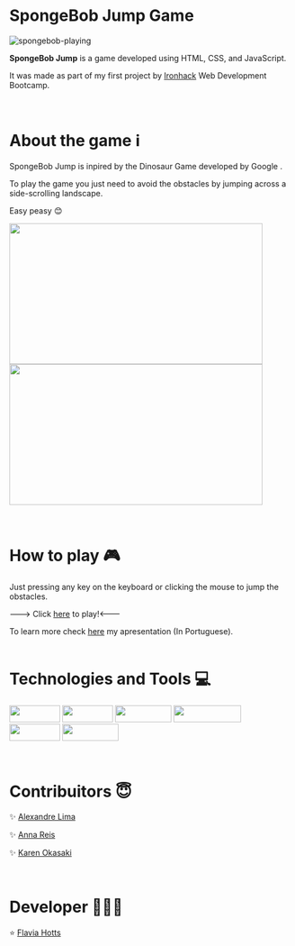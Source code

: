 # SpongeBob Jump Game
![spongebob-playing](https://user-images.githubusercontent.com/80928578/174189768-4472a0f9-9bdf-4e8d-830d-8535ba60cc36.gif)
<p><strong>SpongeBob Jump</strong> is a game developed using HTML, CSS, and JavaScript.</p>
<p>It was made as part of my first project by  <a href="https://www.ironhack.com/en" target="_blank">Ironhack</a> Web Development Bootcamp.</p>
<br>

# About the game ℹ 
<p>SpongeBob Jump is inpired by the Dinosaur Game developed by Google .</p>
<p>To play the game you just need to avoid the obstacles by jumping across a side-scrolling landscape.</p>
<p>Easy peasy 😊</p>
  
  <p float="left">
  <img src="https://user-images.githubusercontent.com/80928578/174263999-d21eef72-83e8-40c1-922b-74b21e0a9c59.png" width="450" height="250" />
  <img src="https://user-images.githubusercontent.com/80928578/174264065-f7284229-b844-448c-93b7-90f2da528996.png" width="450" height="250" />
  </p>
  <br>
  
 # How to play 🎮
  Just pressing any key on the keyboard or clicking the mouse to jump the obstacles.
  
 ---> Click <a href="https://flaviahotts.github.io/game-project/" target="_blank">here</a> to play!<---
  <br>
  
  To learn more check <a href="https://www.canva.com/design/DAFD2Wtdgds/Ljc5kcRTRHHkfUiliyTi_g/view?utm_content=DAFD2Wtdgds&utm_campaign=share_your_design&utm_medium=link&utm_source=shareyourdesignpanel" target="_blank">here</a> my apresentation (In Portuguese).
  <br><br>
  
  
  # Technologies and Tools 💻  
  <p float="left">      
  <img src="https://img.shields.io/badge/HTML5-E34F26?style=for-the-badge&logo=html5&logoColor=white" width="90" height="30" />           
  <img src="https://img.shields.io/badge/CSS3-1572B6?style=for-the-badge&logo=css3&logoColor=white" width="90" height="30" />
  <img src="https://img.shields.io/badge/JavaScript-F7DF1E?style=for-the-badge&logo=javascript&logoColor=black" width="100" height="30" />
  <img src="https://img.shields.io/badge/Visual_Studio_Code-0078D4?style=for-the-badge&logo=visual%20studio%20code&logoColor=white" width="120" height="30" /> 
  <img src="https://img.shields.io/badge/Slack-4A154B?style=for-the-badge&logo=slack&logoColor=white" width="90" height="30" />           
  <img src="https://img.shields.io/badge/Zoom-2D8CFF?style=for-the-badge&logo=zoom&logoColor=white" width="100" height="30" />
</p>
<br>

# Contribuitors 😇

<p>✨ <a href="https://github.com/alexandreatlima" target="_blank">Alexandre Lima</a></p>
<p>✨ <a href="https://github.com/AnnaRe1s" target="_blank">Anna Reis</a></p>
<p>✨ <a href="https://github.com/karenokasaki" target="_blank">Karen Okasaki</a></p>
<br>

# Developer 👩🏻‍💻

<p>⭐ <a href="https://github.com/flaviahotts" target="_blank">Flavia Hotts</a></p>

  
  
  
  
  
  
  
